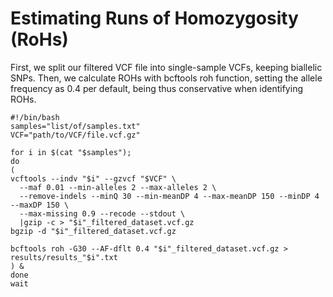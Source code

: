 # Estimating Runs of Homozygosity (RoHs)
First, we split our filtered VCF file into single-sample VCFs, keeping biallelic SNPs. Then, we calculate ROHs with bcftools roh function, setting the allele frequency as 0.4 per default, being thus conservative when identifying ROHs.

```
#!/bin/bash
samples="list/of/samples.txt"
VCF="path/to/VCF/file.vcf.gz"

for i in $(cat "$samples");
do
(
vcftools --indv "$i" --gzvcf "$VCF" \
  --maf 0.01 --min-alleles 2 --max-alleles 2 \
  --remove-indels --minQ 30 --min-meanDP 4 --max-meanDP 150 --minDP 4 --maxDP 150 \
  --max-missing 0.9 --recode --stdout \
  |gzip -c > "$i"_filtered_dataset.vcf.gz
bgzip -d "$i"_filtered_dataset.vcf.gz

bcftools roh -G30 --AF-dflt 0.4 "$i"_filtered_dataset.vcf.gz > results/results_"$i".txt
) &
done
wait
```
